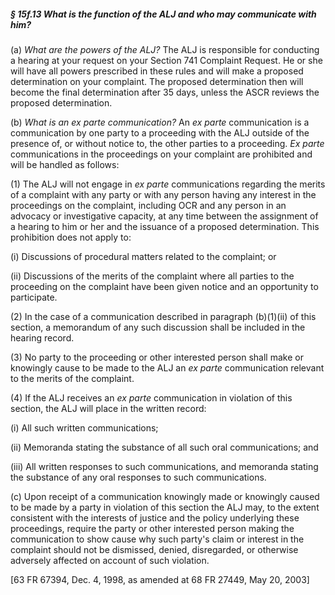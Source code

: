##### § 15f.13 What is the function of the ALJ and who may communicate with him? #####

(a) *What are the powers of the ALJ?* The ALJ is responsible for conducting a hearing at your request on your Section 741 Complaint Request. He or she will have all powers prescribed in these rules and will make a proposed determination on your complaint. The proposed determination then will become the final determination after 35 days, unless the ASCR reviews the proposed determination.

(b) *What is an ex parte communication?* An *ex parte* communication is a communication by one party to a proceeding with the ALJ outside of the presence of, or without notice to, the other parties to a proceeding. *Ex parte* communications in the proceedings on your complaint are prohibited and will be handled as follows:

(1) The ALJ will not engage in *ex parte* communications regarding the merits of a complaint with any party or with any person having any interest in the proceedings on the complaint, including OCR and any person in an advocacy or investigative capacity, at any time between the assignment of a hearing to him or her and the issuance of a proposed determination. This prohibition does not apply to:

(i) Discussions of procedural matters related to the complaint; or

(ii) Discussions of the merits of the complaint where all parties to the proceeding on the complaint have been given notice and an opportunity to participate.

(2) In the case of a communication described in paragraph (b)(1)(ii) of this section, a memorandum of any such discussion shall be included in the hearing record.

(3) No party to the proceeding or other interested person shall make or knowingly cause to be made to the ALJ an *ex parte* communication relevant to the merits of the complaint.

(4) If the ALJ receives an *ex parte* communication in violation of this section, the ALJ will place in the written record:

(i) All such written communications;

(ii) Memoranda stating the substance of all such oral communications; and

(iii) All written responses to such communications, and memoranda stating the substance of any oral responses to such communications.

(c) Upon receipt of a communication knowingly made or knowingly caused to be made by a party in violation of this section the ALJ may, to the extent consistent with the interests of justice and the policy underlying these proceedings, require the party or other interested person making the communication to show cause why such party's claim or interest in the complaint should not be dismissed, denied, disregarded, or otherwise adversely affected on account of such violation.

[63 FR 67394, Dec. 4, 1998, as amended at 68 FR 27449, May 20, 2003]
